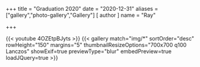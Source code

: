 +++
title = "Graduation 2020"
date = "2020-12-31"
aliases = ["gallery","photo-gallery","Gallery"]
[ author ]
  name = "Ray"
  
+++

{{< youtube 4OZEtpBJyts >}}
{{< gallery match="img/*" sortOrder="desc" rowHeight="150" margins="5" thumbnailResizeOptions="700x700 q100 Lanczos" showExif=true previewType="blur" embedPreview=true loadJQuery=true >}}
